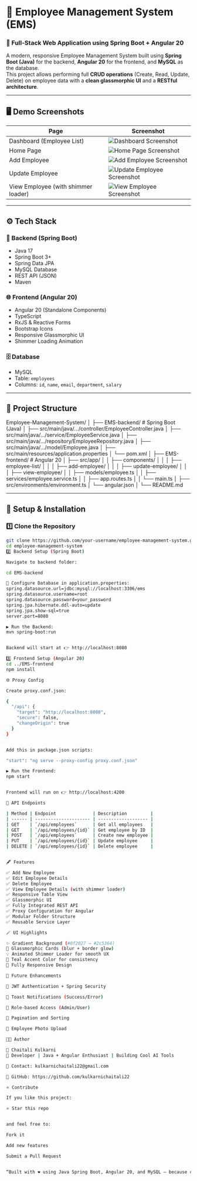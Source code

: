# 💼 Employee Management System (EMS)

### 🔹 Full-Stack Web Application using Spring Boot + Angular 20

A modern, responsive Employee Management System built using **Spring Boot (Java)** for the backend, **Angular 20** for the frontend, and **MySQL** as the database.  
This project allows performing full **CRUD operations** (Create, Read, Update, Delete) on employee data with a **clean glassmorphic UI** and a **RESTful architecture**.

---

## 🖥️ Demo Screenshots

| Page | Screenshot |
|------|-------------|
| Dashboard (Employee List) | ![Dashboard Screenshot](assests/screenshots/dashboard.png) |
| Home Page | ![Home Page Screenshot](assests/screenshots/home-page.png) |
| Add Employee | ![Add Employee Screenshot](assests/screenshots/add-employee.png) |
| Update Employee | ![Update Employee Screenshot](assests/screenshots/update-employee.png) |
| View Employee (with shimmer loader) | ![View Employee Screenshot](assests/screenshots/view-employee.png) |
---

## ⚙️ Tech Stack

### 🧠 Backend (Spring Boot)
- Java 17  
- Spring Boot 3+  
- Spring Data JPA  
- MySQL Database  
- REST API (JSON)  
- Maven  

### 🌐 Frontend (Angular 20)
- Angular 20 (Standalone Components)  
- TypeScript  
- RxJS & Reactive Forms  
- Bootstrap Icons  
- Responsive Glassmorphic UI  
- Shimmer Loading Animation  

### 🗄️ Database
- MySQL  
- Table: `employees`  
- Columns: `id`, `name`, `email`, `department`, `salary`  

---

## 🧩 Project Structure
Employee-Management-System/
│
├── EMS-backend/ # Spring Boot (Java)
│ ├── src/main/java/.../controller/EmployeeController.java
│ ├── src/main/java/.../service/EmployeeService.java
│ ├── src/main/java/.../repository/EmployeeRepository.java
│ ├── src/main/java/.../model/Employee.java
│ ├── src/main/resources/application.properties
│ └── pom.xml
│
├── EMS-frontend/ # Angular 20
│ ├── src/app/
│ │ ├── components/
│ │ │ ├── employee-list/
│ │ │ ├── add-employee/
│ │ │ ├── update-employee/
│ │ │ ├── view-employee/
│ │ ├── models/employee.ts
│ │ ├── services/employee.service.ts
│ │ ├── app.routes.ts
│ │ └── main.ts
│ ├── src/environments/environment.ts
│ └── angular.json
│
└── README.md

---

## 🚀 Setup & Installation

### 1️⃣ Clone the Repository
```bash
git clone https://github.com/your-username/employee-management-system.git
cd employee-management-system
2️⃣ Backend Setup (Spring Boot)

Navigate to backend folder:

cd EMS-backend

🧰 Configure Database in application.properties:
spring.datasource.url=jdbc:mysql://localhost:3306/ems
spring.datasource.username=root
spring.datasource.password=your_password
spring.jpa.hibernate.ddl-auto=update
spring.jpa.show-sql=true
server.port=8080

▶️ Run the Backend:
mvn spring-boot:run


Backend will start at 👉 http://localhost:8080

3️⃣ Frontend Setup (Angular 20)
cd ../EMS-frontend
npm install

🌐 Proxy Config

Create proxy.conf.json:

{
  "/api": {
    "target": "http://localhost:8080",
    "secure": false,
    "changeOrigin": true
  }
}


Add this in package.json scripts:

"start": "ng serve --proxy-config proxy.conf.json"

▶️ Run the Frontend:
npm start


Frontend will run on 👉 http://localhost:4200

🧠 API Endpoints

| Method | Endpoint              | Description         |
| ------ | --------------------- | ------------------- |
| GET    | `/api/employees`      | Get all employees   |
| GET    | `/api/employees/{id}` | Get employee by ID  |
| POST   | `/api/employees`      | Create new employee |
| PUT    | `/api/employees/{id}` | Update employee     |
| DELETE | `/api/employees/{id}` | Delete employee     |


🖋️ Features

✅ Add New Employee
✅ Edit Employee Details
✅ Delete Employee
✅ View Employee Details (with shimmer loader)
✅ Responsive Table View
✅ Glassmorphic UI
✅ Fully Integrated REST API
✅ Proxy Configuration for Angular
✅ Modular Folder Structure
✅ Reusable Service Layer

🪄 UI Highlights

✨ Gradient Background (#0f2027 → #2c5364)
🧊 Glassmorphic Cards (blur + border glow)
💡 Animated Shimmer Loader for smooth UX
💙 Teal Accent Color for consistency
📱 Fully Responsive Design

🔐 Future Enhancements

🔸 JWT Authentication + Spring Security

🔸 Toast Notifications (Success/Error)

🔸 Role-based Access (Admin/User)

🔸 Pagination and Sorting

🔸 Employee Photo Upload

🧑‍💻 Author

👤 Chaitali Kulkarni
💬 Developer | Java + Angular Enthusiast | Building Cool AI Tools

📧 Contact: kulkarnichaitali22@gmail.com

🐙 GitHub: https://github.com/kulkarnichaitali22

⭐ Contribute

If you like this project:

⭐ Star this repo


and feel free to:

Fork it

Add new features

Submit a Pull Request


“Built with ❤️ using Java Spring Boot, Angular 20, and MySQL — because clean code and design go hand in hand.”

